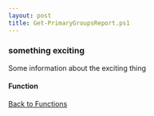 ```yaml
---
layout: post
title: Get-PrimaryGroupsReport.ps1
---
```


### something exciting

Some information about the exciting thing

#### Function

<script src="https://gist-it.appspot.com/github.com/BanterBoy/scripts-blog/blob/master/PowerShell/functions/activeDirectory/Get-PrimaryGroupsReport.ps1"></script>

<a href="/menu/_pages/functions.html">Back to Functions</a>
